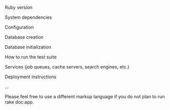 Ruby version

System dependencies

Configuration

Database creation

Database initialization

How to run the test suite

Services (job queues, cache servers, search engines, etc.)

Deployment instructions

…

Please feel free to use a different markup language if you do not plan to run rake doc:app.
